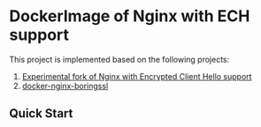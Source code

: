 # DockerImage of Nginx with ECH support

This project is implemented based on the following projects:

1. [Experimental fork of Nginx with Encrypted Client Hello support](https://github.com/yaroslavros/nginx)
2. [docker-nginx-boringssl](https://github.com/nginx-modules/docker-nginx-boringssl/blob/main/mainline-alpine.Dockerfile)

## Quick Start